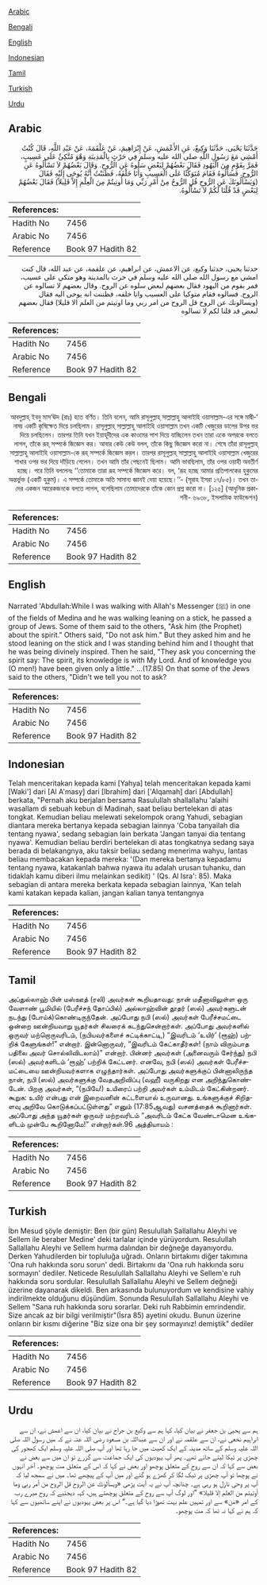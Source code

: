 [Arabic](#arabic)

[Bengali](#bengali)

[English](#english)

[Indonesian](#indonesian)

[Tamil](#tamil)

[Turkish](#turkish)

[Urdu](#urdu)

## Arabic


<div dir="rtl" lang="ar" style={{fontSize:'larger',backgroundColor:'#f8f9fa',padding:20}}>
حَدَّثَنَا يَحْيَى، حَدَّثَنَا وَكِيعٌ، عَنِ الأَعْمَشِ، عَنْ إِبْرَاهِيمَ، عَنْ عَلْقَمَةَ، عَنْ عَبْدِ اللَّهِ، قَالَ كُنْتُ أَمْشِي مَعَ رَسُولِ اللَّهِ صلى الله عليه وسلم فِي حَرْثٍ بِالْمَدِينَةِ وَهْوَ مُتَّكِئٌ عَلَى عَسِيبٍ، فَمَرَّ بِقَوْمٍ مِنَ الْيَهُودِ فَقَالَ بَعْضُهُمْ لِبَعْضٍ سَلُوهُ عَنِ الرُّوحِ‏.‏ وَقَالَ بَعْضُهُمْ لاَ تَسْأَلُوهُ عَنِ الرُّوحِ‏.‏ فَسَأَلُوهُ فَقَامَ مُتَوَكِّئًا عَلَى الْعَسِيبِ وَأَنَا خَلْفَهُ، فَظَنَنْتُ أَنَّهُ يُوحَى إِلَيْهِ فَقَالَ ‏(‏وَيَسْأَلُونَكَ عَنِ الرُّوحِ قُلِ الرُّوحُ مِنْ أَمْرِ رَبِّي وَمَا أُوتِيتُمْ مِنَ الْعِلْمِ إِلاَّ قَلِيلاً‏)‏ فَقَالَ بَعْضُهُمْ لِبَعْضٍ قَدْ قُلْنَا لَكُمْ لاَ تَسْأَلُوهُ‏.‏
</div>
<div style={{backgroundColor:'#f8f9fa',padding:20, marginBottom: 10}}><table> <thead> <tr> <th>References:</th> <th></th> </tr> </thead> <tbody><tr><td>Hadith No</td><td>7456</td></tr><tr><td>Arabic No</td><td>7456</td></tr><tr><td>Reference</td><td>Book 97 Hadith 82</td></tr></tbody></table></div>


<div dir="rtl" lang="ar" style={{fontSize:'larger',backgroundColor:'#f8f9fa',padding:20}}>
حدثنا يحيى، حدثنا وكيع، عن الاعمش، عن ابراهيم، عن علقمة، عن عبد الله، قال كنت امشي مع رسول الله صلى الله عليه وسلم في حرث بالمدينة وهو متكي على عسيب، فمر بقوم من اليهود فقال بعضهم لبعض سلوه عن الروح. وقال بعضهم لا تسالوه عن الروح. فسالوه فقام متوكيا على العسيب وانا خلفه، فظننت انه يوحى اليه فقال (ويسالونك عن الروح قل الروح من امر ربي وما اوتيتم من العلم الا قليلا) فقال بعضهم لبعض قد قلنا لكم لا تسالوه
</div>
<div style={{backgroundColor:'#f8f9fa',padding:20, marginBottom: 10}}><table> <thead> <tr> <th>References:</th> <th></th> </tr> </thead> <tbody><tr><td>Hadith No</td><td>7456</td></tr><tr><td>Arabic No</td><td>7456</td></tr><tr><td>Reference</td><td>Book 97 Hadith 82</td></tr></tbody></table></div>

## Bengali


<div dir="rtl" lang="bn" style={{fontSize:'larger',backgroundColor:'#f8f9fa',padding:20}}>
‘আবদুল্লাহ্ ইবনু মাস‘ঊদ (রাঃ) হতে বর্ণিত। তিনি বলেন, আমি রাসূলুল্লাহ্ সাল্লাল্লাহু আলাইহি ওয়াসাল্লাম-এর সঙ্গে মাদ্বীনাহ্য় একটি কৃষিক্ষেত দিয়ে চলছিলাম। রাসূলুল্লাহ্ সাল্লাল্লাহু আলাইহি ওয়াসাল্লাম তখন একটি খেজুরের ডালের উপর ভর দিয়ে চলছিলেন। তারপর তিনি যখন ইয়াহূদীদের এক কাওমের পাশ দিয়ে যাচ্ছিলেন তখন তারা একে অপরকে বলতে লাগল, তাঁকে রূহ্ সম্পর্কে জিজ্ঞেস কর। আবার কেউ কেউ বলল, তাঁকে কিছু জিজ্ঞেস করো না। শেষে তাঁরা রাসূলুল্লাহ্ সাল্লাল্লাহু আলাইহি ওয়াসাল্লাম-কে রূহ্ সম্পর্কে জিজ্ঞেস করল। তারপর রাসূলুল্লাহ্ সাল্লাল্লাহু আলাইহি ওয়াসাল্লাম খেজুরের শাখার ওপর ভর দিয়ে দাঁড়িয়ে গেলেন। তখন আমি তাঁর পেছনেই ছিলাম। আমি ভাবছিলাম, তাঁর ওপর ওয়াহী অবতীর্ণ হচ্ছে। পরে তিনি বললেনঃ ‘‘তোমাকে তারা রূহ সম্পর্কে জিজ্ঞেস করে। বল, ‘রূহ হচ্ছে আমার প্রতিপালকের হুকুমের অন্তর্ভুক্ত (একটি হুকুম)। এ সম্পর্কে তোমাকে অতি সামান্য জ্ঞানই দেয়া হয়েছে।’’- (সূরাহ ইসরা ১৭/৮৫)। তখন তাদের একজন আরেকজনকে বলতে লাগল, বলেছিলাম তোমাদেরকে তাঁকে কোন প্রশ্ন করো না। [১২৫] (আধুনিক প্রকাশনী- ৬৯৩৮, ইসলামিক ফাউন্ডেশন)
</div>
<div style={{backgroundColor:'#f8f9fa',padding:20, marginBottom: 10}}><table> <thead> <tr> <th>References:</th> <th></th> </tr> </thead> <tbody><tr><td>Hadith No</td><td>7456</td></tr><tr><td>Arabic No</td><td>7456</td></tr><tr><td>Reference</td><td>Book 97 Hadith 82</td></tr></tbody></table></div>

## English


<div dir="ltr" lang="en" style={{fontSize:'larger',backgroundColor:'#f8f9fa',padding:20}}>
Narrated 'Abdullah:While I was walking with Allah's Messenger (ﷺ) in one of the fields of Medina and he was walking leaning on a stick, he passed a group of Jews. Some of them said to the others, "Ask him (the Prophet) about the spirit." Others said, "Do not ask him." But they asked him and he stood leaning on the stick and I was standing behind him and I thought that he was being divinely inspired. Then he said, "They ask you concerning the spirit say: The spirit, its knowledge is with My Lord. And of knowledge you (O men!) have been given only a little." ...(17.85) On that some of the Jews said to the others, "Didn't we tell you not to ask?
</div>
<div style={{backgroundColor:'#f8f9fa',padding:20, marginBottom: 10}}><table> <thead> <tr> <th>References:</th> <th></th> </tr> </thead> <tbody><tr><td>Hadith No</td><td>7456</td></tr><tr><td>Arabic No</td><td>7456</td></tr><tr><td>Reference</td><td>Book 97 Hadith 82</td></tr></tbody></table></div>

## Indonesian


<div dir="ltr" lang="id" style={{fontSize:'larger',backgroundColor:'#f8f9fa',padding:20}}>
Telah menceritakan kepada kami [Yahya] telah menceritakan kepada kami [Waki'] dari [Al A'masy] dari [Ibrahim] dari ['Alqamah] dari [Abdullah] berkata, "Pernah aku berjalan bersama Rasulullah shallallahu 'alaihi wasallam di sebuah kebun di Madinah, saat beliau bertelekan di atas tongkat. Kemudian beliau melewati sekelompok orang Yahudi, sebagian diantara mereka bertanya kepada sebagian lainnya 'Coba tanyailah dia tentang nyawa', sedang sebagian lain berkata 'Jangan tanyai dia tentang nyawa'. Kemudian beliau berdiri bertelekan di atas tongkatnya sedang saya berada di belakangnya, aku taksir beliau sedang menerima wahyu, lantas beliau membacakan kepada mereka: '(Dan mereka bertanya kepadamu tentang nyawa, katakanlah bahwa nyawa itu adalah urusan tuhanku, dan tidaklah kamu diberi ilmu melainkan sedikit) ' (Qs. Al Isra': 85). Maka sebagian di antara mereka berkata kepada sebagian lainnya, 'Kan telah kami katakan kepada kalian, jangan kalian tanya tentangnya
</div>
<div style={{backgroundColor:'#f8f9fa',padding:20, marginBottom: 10}}><table> <thead> <tr> <th>References:</th> <th></th> </tr> </thead> <tbody><tr><td>Hadith No</td><td>7456</td></tr><tr><td>Arabic No</td><td>7456</td></tr><tr><td>Reference</td><td>Book 97 Hadith 82</td></tr></tbody></table></div>

## Tamil


<div dir="ltr" lang="ta" style={{fontSize:'larger',backgroundColor:'#f8f9fa',padding:20}}>
அப்துல்லாஹ் பின் மஸ்ஊத் (ரலி) அவர்கள் கூறியதாவது: நான் மதீனாவிலுள்ள ஒரு வேளாண் பூமியில் (பேரீச்சந் தோப்பில்) அல்லாஹ்வின் தூதர் (ஸல்) அவர்களுடன் நடந்து (போய்க்)கொண்டிருந்தேன். அப்போது நபி (ஸல்) அவர்கள் பேரீச்சமட்டை ஒன்றை ஊன்றியவாறு யூதர்கள் சிலரைக் கடந்துசென்றார்கள். அப்போது அவர்களில் ஒருவர் மற்றொருவரிடம், (நபியவர்களைச் சுட்டிக்காட்டி,) “இவரிடம் ‘உயிர்’ (ரூஹ்) பற்றிக் கேளுங்கள்!” என்றார். இன்னொருவர், “இவரிடம் கேட்காதீர்கள்! (நாம் விரும்பாத பதிலை அவர் சொல்லிவிடலாம்)” என்றார். பின்னர் அவர்கள் (அனைவரும் சேர்ந்து) நபி (ஸல்) அவர்களிடம் ‘ரூஹ்’ பற்றிக் கேட்டனர். எனவே, நபி (ஸல்) அவர்கள் பேரீச்சமட்டையை ஊன்றியவர்களாக எழுந்தார்கள். அப்போது அவர்களுக்குப் பின்னாலிருந்த நான், நபி (ஸல்) அவர்களுக்கு வேதஅறிவிப்பு (வஹீ) வருகிறது என அறிந்துகொண்டேன். பிறகு அவர்கள், “(நபியே!) உயிரைப் பற்றி அவர்கள் உம்மிடம் கேட்கின்றனர். கூறுக: உயிர் என்பது என் இறைவனின் கட்டளையால் உருவானது. உங்களுக்குச் சிறிதளவு அறிவே கொடுக்கப்பட்டுள்ளது” எனும் (17:85ஆவது) வசனத்தைக் கூறினார்கள். அப்போது அந்த யூதர்கள் ஒருவர் மற்றவரிடம் “அவரிடம் கேட்க வேண்டாமென உங்களிடம் முன்பே கூறினோமே!” என்றார்கள்.96 அத்தியாயம் :
</div>
<div style={{backgroundColor:'#f8f9fa',padding:20, marginBottom: 10}}><table> <thead> <tr> <th>References:</th> <th></th> </tr> </thead> <tbody><tr><td>Hadith No</td><td>7456</td></tr><tr><td>Arabic No</td><td>7456</td></tr><tr><td>Reference</td><td>Book 97 Hadith 82</td></tr></tbody></table></div>

## Turkish


<div dir="ltr" lang="tr" style={{fontSize:'larger',backgroundColor:'#f8f9fa',padding:20}}>
İbn Mesud şöyle demiştir: Ben (bir gün) Resulullah Sallallahu Aleyhi ve Sellem ile beraber Medine' deki tarlalar içinde yürüyordum. Resulullah Sallallahu Aleyhi ve Sellem hurma dalından bir değneğe dayanıyordu. Derken Yahudilerden bir topluluğa uğradı. Onların birtakımı diğer takımına 'Ona ruh hakkında soru sorun' dedi. Birtakımı da 'Ona ruh hakkında soru sormayın' dediler. Neticede Resulullah Sallallahu Aleyhi ve Sellem'e ruh hakkında soru sordular. Resulullah Sallallahu Aleyhi ve Sellem değneği üzerine dayanarak dikeldi. Ben arkasında bulunuyordum ve kendisine vahiy indirilmekte olduğunu düşündüm. Sonunda Resulullah Sallallahu Aleyhi ve Sellem "Sana ruh hakkında soru sorarlar. Deki ruh Rabbimin emrindendir. Size ancak az bir bilgi verilmiştir"(İsra 85) ayetini okudu. Bunun üzerine onların bir kısmı diğerine "Biz size ona bir şey sormayınız! demiştik" dediler
</div>
<div style={{backgroundColor:'#f8f9fa',padding:20, marginBottom: 10}}><table> <thead> <tr> <th>References:</th> <th></th> </tr> </thead> <tbody><tr><td>Hadith No</td><td>7456</td></tr><tr><td>Arabic No</td><td>7456</td></tr><tr><td>Reference</td><td>Book 97 Hadith 82</td></tr></tbody></table></div>

## Urdu


<div dir="rtl" lang="ur" style={{fontSize:'larger',backgroundColor:'#f8f9fa',padding:20}}>
ہم سے یحییٰ بن جعفر نے بیان کیا، کہا ہم سے وکیع بن جراح نے بیان کیا، ان سے اعمش نے، ان سے ابراہیم نخعی نے، ان سے علقمہ نے اور ان سے عبداللہ بن مسعود رضی اللہ عنہ نے کہ میں رسول اللہ صلی اللہ علیہ وسلم کے ساتھ مدینہ کے ایک کھیت میں جا رہا تھا اور آپ صلی اللہ علیہ وسلم ایک کھجور کی چھڑی پر ٹیکا لیتے جاتے تھے۔ پھر آپ یہودیوں کی ایک جماعت سے گزرے تو ان میں سے بعض نے بعض سے کہا کہ ان سے روح کے متعلق پوچھو اور بعض نے کہا کہ اس کے متعلق مت پوچھو۔ آخر انہوں نے پوچھا تو آپ چھڑی پر ٹیک لگا کر کھڑے ہو گئے اور میں آپ کے پیچھے تھا۔ میں نے سمجھ لیا کہ آپ پر وحی نازل ہو رہی ہے۔ چنانچہ آپ نے یہ آیت پڑھی «ويسألونك عن الروح قل الروح من أمر ربي وما أوتيتم من العلم إلا قليلا» ”اور لوگ آپ سے روح کے متعلق پوچھتے ہیں، کہہ دیجئیے کہ روح میرے رب کے امر «مٰن» سے اور تمہیں علم بہت تھوڑا دیا گیا ہے۔“ اس پر بعض یہودیوں نے اپنے ساتھیوں سے کہا کہ ہم نے کہا نہ تھا کہ مت پوچھو۔
</div>
<div style={{backgroundColor:'#f8f9fa',padding:20, marginBottom: 10}}><table> <thead> <tr> <th>References:</th> <th></th> </tr> </thead> <tbody><tr><td>Hadith No</td><td>7456</td></tr><tr><td>Arabic No</td><td>7456</td></tr><tr><td>Reference</td><td>Book 97 Hadith 82</td></tr></tbody></table></div>